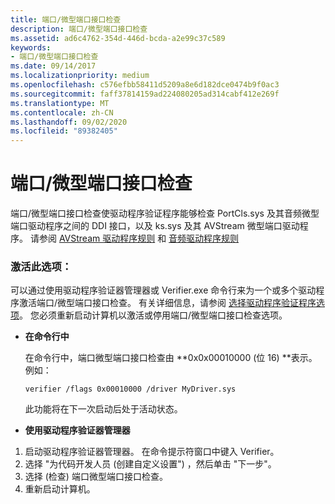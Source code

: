 ```yaml
---
title: 端口/微型端口接口检查
description: 端口/微型端口接口检查
ms.assetid: ad6c4762-354d-446d-bcda-a2e99c37c589
keywords:
- 端口/微型端口接口检查
ms.date: 09/14/2017
ms.localizationpriority: medium
ms.openlocfilehash: c576efbb58411d5209a8e6d182dce0474b9f0ac3
ms.sourcegitcommit: faff37814159ad224080205ad314cabf412e269f
ms.translationtype: MT
ms.contentlocale: zh-CN
ms.lasthandoff: 09/02/2020
ms.locfileid: "89382405"
---
```

# <a name="portminiport-interface-checking"></a>端口/微型端口接口检查

端口/微型端口接口检查使驱动程序验证程序能够检查 PortCls.sys 及其音频微型端口驱动程序之间的 DDI 接口，以及 ks.sys 及其 AVStream 微型端口驱动程序。 请参阅 [AVStream 驱动程序规则](./rules-for-avstream-drivers.md) 和 [音频驱动程序规则](./rules-for-audio-drivers.md)

### <a name="activating-this-option"></a>激活此选项：

可以通过使用驱动程序验证器管理器或 Verifier.exe 命令行来为一个或多个驱动程序激活端口/微型端口接口检查。 有关详细信息，请参阅 [选择驱动程序验证程序选项](./selecting-driver-verifier-options.md)。 您必须重新启动计算机以激活或停用端口/微型端口接口检查选项。

* **在命令行中**

    在命令行中，端口微型端口接口检查由 **0x0x00010000 (位 16) **表示。 例如：
    
    `verifier /flags 0x00010000 /driver MyDriver.sys`

    此功能将在下一次启动后处于活动状态。

* **使用驱动程序验证器管理器**

1. 启动驱动程序验证器管理器。 在命令提示符窗口中键入 Verifier。
2. 选择 "为代码开发人员 (创建自定义设置") ，然后单击 "下一步"。
3. 选择 (检查) 端口微型端口接口检查。
4. 重新启动计算机。